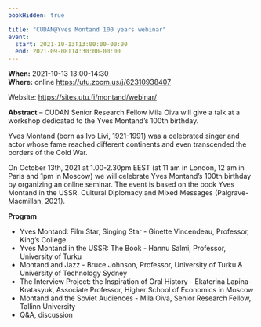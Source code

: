 ```yaml
---
bookHidden: true

title: "CUDAN@Yves Montand 100 years webinar"
event:
  start: 2021-10-13T13:00:00-00:00
  end: 2021-09-08T14:30:00-00:00
---
```


**When:** 2021-10-13 13:00-14:30  
**Where:** online https://utu.zoom.us/j/62310938407
    
Website: https://sites.utu.fi/montand/webinar/  

<!--more-->
**Abstract** – CUDAN Senior Research Fellow Mila Oiva will give a talk at a workshop dedicated to the Yves Montand’s 100th birthday.  

Yves Montand (born as Ivo Livi, 1921-1991) was a celebrated singer and actor whose fame reached different continents and even transcended the borders of the Cold War.  

On October 13th, 2021 at 1.00-2.30pm EEST (at 11 am in London, 12 am in Paris and 1pm in Moscow) we will celebrate Yves Montand’s 100th birthday by organizing an online seminar. The event is based on the book Yves Montand in the USSR. Cultural Diplomacy and Mixed Messages (Palgrave-Macmillan, 2021).

**Program**

  *   Yves Montand: Film Star, Singing Star - Ginette Vincendeau, Professor, King’s College
  *   Yves Montand in the USSR: The Book - Hannu Salmi, Professor, University of Turku
  *   Montand and Jazz - Bruce Johnson, Professor, University of Turku & University of Technology Sydney
  *   The Interview Project: the Inspiration of Oral History - Ekaterina Lapina-Kratasyuk, Associate Professor, Higher School of Economics in Moscow
  *   Montand and the Soviet Audiences - Mila Oiva, Senior Research Fellow, Tallinn University
  *   Q&A, discussion
